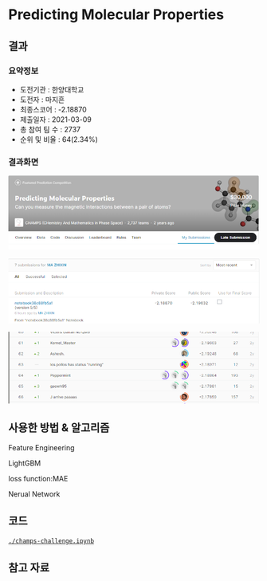 # Predicting Molecular Properties

## 결과

### 요약정보

- 도전기관 : 한양대학교
- 도전자 : 마지흔
- 최종스코어 : -2.18870
- 제출일자 : 2021-03-09
- 총 참여 팀 수 : 2737
- 순위 및 비율 : 64(2.34%)

### 결과화면

![title](./img/title.png)

![score](./img/score.png)

![leaderboard](./img/leaderboard.png)

## 사용한 방법 & 알고리즘

Feature Engineering

LightGBM

loss function:MAE

Nerual Network

## 코드

[`./champs-challenge.ipynb`](./champs-challenge.ipynb)

## 참고 자료